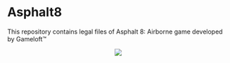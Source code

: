 # Asphalt8
This repository contains legal files of Asphalt 8: Airborne game developed by Gameloft™

<p align="center">
   <img src="https://www.gameloft.com/asphalt8/ww/images/asphalt8_logo.png">
</p>
